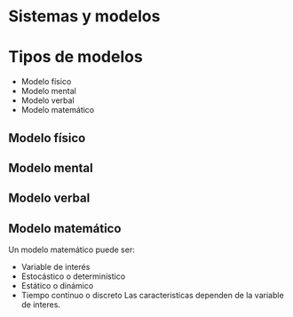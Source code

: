 # Sistemas y modelos
# Tipos de modelos

- Modelo físico
- Modelo mental
- Modelo verbal
- Modelo matemático
## Modelo físico
## Modelo mental
## Modelo verbal

## Modelo matemático

Un modelo matemático puede ser:
- Variable de interés
- Estocástico o determinístico
- Estático o dinámico
- Tiempo continuo o discreto
Las caracteristicas dependen de la variable de interes.